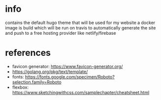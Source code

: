 # info

contains the default hugo theme that will be used for my website
a docker image is build which will be run on travis to automatically generate the site
and push to a free hosting provider like netlify/firebase

# references 

- favicon generator: https://www.favicon-generator.org/
- https://golang.org/pkg/text/template/
- fonts: https://fonts.google.com/specimen/Roboto?selection.family=Roboto
- flexbox: https://www.sketchingwithcss.com/samplechapter/cheatsheet.html